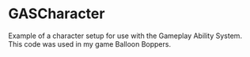 # GASCharacter
Example of a character setup for use with the Gameplay Ability System. This code was used in my game Balloon Boppers.
